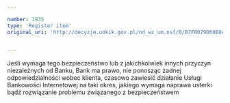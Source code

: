 ```yaml
---

number: 1935
type: 'Register item'
original_uri: 'http://decyzje.uokik.gov.pl/nd_wz_um.nsf/0/B7FB079D60E0A5DCC1257722002F0FD4?OpenDocument'


---
```


Jeśli wymaga tego bezpieczeństwo lub z jakichkolwiek innych przyczyn niezależnych od Banku, Bank ma prawo, nie ponosząc żadnej odpowiedzialności wobec klienta, czasowo zawiesić działanie Usługi Bankowości Internetowej na taki okres, jakiego wymaga naprawa usterki bądź rozwiązanie problemu związanego z bezpieczeństwem
